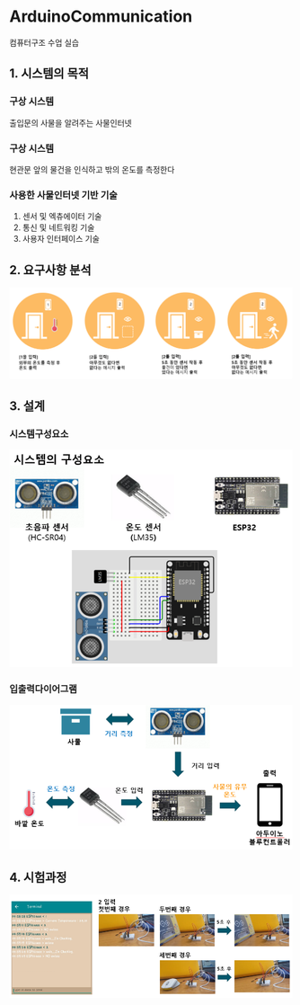 # ArduinoCommunication
컴퓨터구조 수업 실습

## 1. 시스템의 목적

### 구상 시스템
출입문의 사물을 알려주는 사물인터넷
### 구상 시스템
현관문 앞의 물건을 인식하고 밖의 온도를 측정한다

### 사용한 사물인터넷 기반 기술
1. 센서 및 엑츄에이터 기술
2. 통신 및 네트워킹 기술
3. 사용자 인터페이스 기술

## 2. 요구사항 분석
![요구사항](readme/요구사항분석.png)

## 3. 설계
### 시스템구성요소
![시스템구성요소](readme/시스템구성요소.png)
### 입출력다이어그램
![입출력다이어그램](readme/입출력다이어그램.png)

## 4. 시험과정
![시험과정](readme/시험과정.png)
